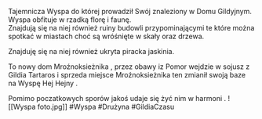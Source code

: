 Tajemnicza Wyspa do której prowadził Swój znaleziony w Domu Gildyjnym.  
Wyspa obfituje w rzadką florę i faunę.  
Znajdują się na niej również ruiny budowli przypominającymi te które można spotkać w miastach choć są wróśnięte w skały oraz drzewa.

Znajduję się na niej również ukryta piracka jaskinia.

To nowy dom Mroźnoksieżnika , przez obawy iz Pomor wejdzie w sojusz z Gildia Tartaros i sprzeda miejsce Mroźnoksieżnika ten zmianił swoją baze na Wyspę Hej Hejny .

Pomimo poczatkowych sporów jakoś udaje się żyć nim w harmoni .
![[Wyspa foto.jpg]]
#Wyspa #Drużyna #GildiaCzasu 